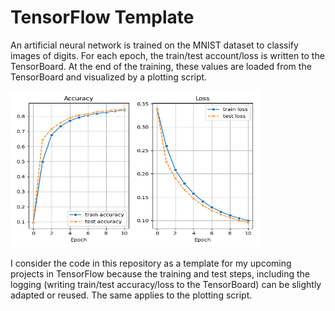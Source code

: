 # TensorFlow Template

An artificial neural network is trained on the MNIST dataset to classify images of digits.
For each epoch, the train/test account/loss is written to the TensorBoard.
At the end of the training, these values are loaded from the TensorBoard and visualized by a plotting script.

<img src="./plots/AccuracyLoss.png" width="400" height="250">

I consider the code in this repository as a template for my upcoming projects in TensorFlow because the training and test steps, including the logging (writing train/test accuracy/loss to the TensorBoard) can be slightly adapted or reused. 
The same applies to the plotting script.
